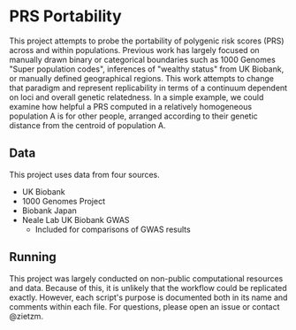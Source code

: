 # PRS Portability

This project attempts to probe the portability of polygenic risk scores (PRS) across and within populations.
Previous work has largely focused on manually drawn binary or categorical boundaries such as 1000 Genomes "Super population codes", inferences of "wealthy status" from UK Biobank, or manually defined geographical regions.
This work attempts to change that paradigm and represent replicability in terms of a continuum dependent on loci and overall genetic relatedness.
In a simple example, we could examine how helpful a PRS computed in a relatively homogeneous population A is for other people, arranged according to their genetic distance from the centroid of population A. 

## Data

This project uses data from four sources.
* UK Biobank
* 1000 Genomes Project
* Biobank Japan
* Neale Lab UK Biobank GWAS
    * Included for comparisons of GWAS results

## Running

This project was largely conducted on non-public computational resources and data.
Because of this, it is unlikely that the workflow could be replicated exactly.
However, each script's purpose is documented both in its name and comments within each file.
For questions, please open an issue or contact @zietzm.
